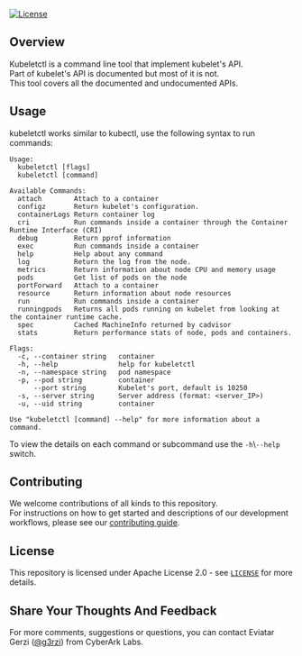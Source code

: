 [![License][license-img]][license]

## Overview
Kubeletctl is a command line tool that implement kubelet's API.  
Part of kubelet's API is documented but most of it is not.  
This tool covers all the documented and undocumented APIs.

## Usage
kubeletctl works similar to kubectl, use the following syntax to run commands:  
```
Usage:
  kubeletctl [flags]
  kubeletctl [command]

Available Commands:
  attach        Attach to a container
  configz       Return kubelet's configuration.
  containerLogs Return container log
  cri           Run commands inside a container through the Container Runtime Interface (CRI)
  debug         Return pprof information
  exec          Run commands inside a container
  help          Help about any command
  log           Return the log from the node.
  metrics       Return information about node CPU and memory usage
  pods          Get list of pods on the node
  portForward   Attach to a container
  resource      Return information about node resources
  run           Run commands inside a container
  runningpods   Returns all pods running on kubelet from looking at the container runtime cache.
  spec          Cached MachineInfo returned by cadvisor
  stats         Return performance stats of node, pods and containers.

Flags:
  -c, --container string   container
  -h, --help               help for kubeletctl
  -n, --namespace string   pod namespace
  -p, --pod string         container
      --port string        Kubelet's port, default is 10250
  -s, --server string      Server address (format: <server_IP>)
  -u, --uid string         container

Use "kubeletctl [command] --help" for more information about a command.
```

To view the details on each command or subcommand use the `-h`\\`--help` switch.

## Contributing

We welcome contributions of all kinds to this repository.  
For instructions on how to get started and descriptions
of our development workflows, please see our [contributing guide](https://github.com/cyberark/conjur-api-go/blob/master/CONTRIBUTING.md).

## License

This repository is licensed under Apache License 2.0 - see [`LICENSE`](LICENSE) for more details.

## Share Your Thoughts And Feedback
For more comments, suggestions or questions, you can contact Eviatar Gerzi ([@g3rzi](https://twitter.com/g3rzi)) from CyberArk Labs.

[license-img]: https://img.shields.io/github/license/cyberark/kubeletctl.svg
[license]: https://github.com/cyberark/kubeletctl/blob/master/LICENSE
